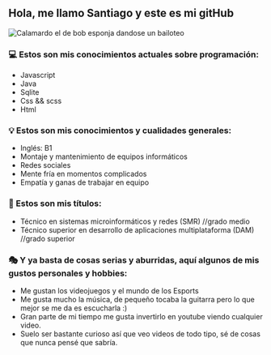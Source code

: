 ## Hola, me llamo Santiago y este es mi gitHub

![Calamardo el de bob esponja dandose un bailoteo](http://pa1.narvii.com/6440/9475fad04bf53674933472116de56ab53818e48b_00.gif)

### 💻 Estos son mis conocimientos actuales sobre programación: 

- Javascript
- Java
- Sqlite
- Css && scss
- Html

### 💡 Estos son mis conocimientos y cualidades generales: 

- Inglés: B1
- Montaje y mantenimiento de equipos informáticos
- Redes sociales
- Mente fría en momentos complicados
- Empatía y ganas de trabajar en equipo

### 📜 Estos son mis títulos:

- Técnico en sistemas microinformáticos y redes (SMR) //grado medio
- Técnico superior en desarrollo de aplicaciones multiplataforma (DAM) //grado superior

### 🎭 Y ya basta de cosas serias y aburridas, aquí algunos de mis gustos personales y hobbies:

- Me gustan los videojuegos y el mundo de los Esports
- Me gusta mucho la música, de pequeño tocaba la guitarra pero lo que mejor se me da es escucharla :)
- Gran parte de mi tiempo me gusta invertirlo en youtube viendo cualquier video.
- Suelo ser bastante curioso así que veo videos de todo tipo, sé de cosas que nunca pensé que sabría.
